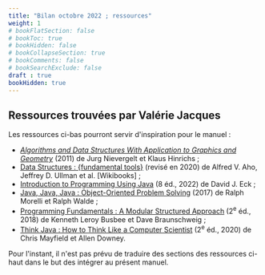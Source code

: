 ```yaml
---
title: "Bilan octobre 2022 ; ressources"
weight: 1
# bookFlatSection: false
# bookToc: true
# bookHidden: false
# bookCollapseSection: true
# bookComments: false
# bookSearchExclude: false
draft : true
bookHidden: true
---
```



## Ressources trouvées par Valérie Jacques

Les ressources ci-bas pourront servir d'inspiration pour le manuel&nbsp;:


<ul style="margin-bottom:0;">
<li><i><span lang="en-CA"><a href="https://can01.safelinks.protection.outlook.com/?url=http%3A%2F%2Fsolr.bccampus.ca%3A8001%2Fbcc%2Ffile%2Fd59a980d-dbaa-4d2f-b66c-9343b93a3086%2F1%2Falgorithms%2520and%2520data%2520structures.pdf&amp;data=05%7C01%7CMathieu.Bergeron%40cmontmorency.qc.ca%7C85b01c662a564aaf7f9f08da9d64a007%7Cffa995c710de4ec895db28ed0576455d%7C0%7C0%7C637995352744601823%7CUnknown%7CTWFpbGZsb3d8eyJWIjoiMC4wLjAwMDAiLCJQIjoiV2luMzIiLCJBTiI6Ik1haWwiLCJXVCI6Mn0%3D%7C3000%7C%7C%7C&amp;sdata=scNJOAl0QGC4C569DDv59NAUaPCBPP1OmN7Lqmeg9VE%3D&amp;reserved=0" target="_blank" rel="noopener noreferrer" data-auth="Verified" originalsrc="http://solr.bccampus.ca:8001/bcc/file/d59a980d-dbaa-4d2f-b66c-9343b93a3086/1/algorithms%20and%20data%20structures.pdf" shash="CO2soQqeIA+qlKHe8MrKm3Ul74ocPIlVDxVCSjy48Xy9rOpKsLsbfN1yh8H9+ZLl+iloXProeXsZce23VTrNdBVSf2YO8izVz8hZS9sEgOMuqZc21tNAqkH1EicKF4sH79ofuFagvKUVb3FuFyCn8gjLiAls0sV0bNQ6zdc0Svs=" title="URL d'origine&nbsp;: http://solr.bccampus.ca:8001/bcc/file/d59a980d-dbaa-4d2f-b66c-9343b93a3086/1/algorithms%20and%20data%20structures.pdf. Cliquez ou appuyez si vous faites confiance à ce lien." data-linkindex="0">Algorithms and Data Structures With Application to Graphics and Geometry</a></span></i><span lang="en-CA"> (2011) de Jurg Nievergelt et Klaus Hinrichs ;&nbsp;</span></li><li><span style="color: rgb(5, 99, 193) !important; text-decoration: underline;"><a href="https://can01.safelinks.protection.outlook.com/?url=https%3A%2F%2Fen.wikibooks.org%2Fwiki%2FData_Structures&amp;data=05%7C01%7CMathieu.Bergeron%40cmontmorency.qc.ca%7C85b01c662a564aaf7f9f08da9d64a007%7Cffa995c710de4ec895db28ed0576455d%7C0%7C0%7C637995352744601823%7CUnknown%7CTWFpbGZsb3d8eyJWIjoiMC4wLjAwMDAiLCJQIjoiV2luMzIiLCJBTiI6Ik1haWwiLCJXVCI6Mn0%3D%7C3000%7C%7C%7C&amp;sdata=ipkBjxAj4pumhsLflCw7WT0TUyg00QJODtbW3IGQ7tw%3D&amp;reserved=0" target="_blank" rel="noopener noreferrer" data-auth="Verified" originalsrc="https://en.wikibooks.org/wiki/Data_Structures" shash="TdXvK1qvh3fG/Tgg4JTNW0zVD5JUUpGoFNiI1/Rg6wfiLs1YXo2kEVv9wFbHUPnHFReruiUIEONNEMP3M2E73r6f4/8X3CWhs1s6Mn5U+W58tlvpZOmVg6KpjmGW0lTUbyojv0pf28p0MSfLLUPiNhkoaSYgIxyRGYGh/eM5Wn8=" title="URL d'origine&nbsp;: https://en.wikibooks.org/wiki/Data_Structures. Cliquez ou appuyez si vous faites confiance à ce lien." data-linkindex="1"><span lang="en-CA">Data Structures : {fundamental tools}</span></a></span><span lang="en-CA"> (revisé en 2020) de Alfred V. Aho, Jeffrey D. Ullman et al. [Wikibooks] ;&nbsp;</span></li><li><span lang="en-CA"><a href="https://can01.safelinks.protection.outlook.com/?url=https%3A%2F%2Fopen.umn.edu%2Fopentextbooks%2Ftextbooks%2Fintroduction-to-programming-using-java-seventh-edition&amp;data=05%7C01%7CMathieu.Bergeron%40cmontmorency.qc.ca%7C85b01c662a564aaf7f9f08da9d64a007%7Cffa995c710de4ec895db28ed0576455d%7C0%7C0%7C637995352744758048%7CUnknown%7CTWFpbGZsb3d8eyJWIjoiMC4wLjAwMDAiLCJQIjoiV2luMzIiLCJBTiI6Ik1haWwiLCJXVCI6Mn0%3D%7C3000%7C%7C%7C&amp;sdata=zEhEsRJDmYR66fwnrN9g3VFHUqhSbEZ9IsBbxMfa8xc%3D&amp;reserved=0" target="_blank" rel="noopener noreferrer" data-auth="Verified" originalsrc="https://open.umn.edu/opentextbooks/textbooks/introduction-to-programming-using-java-seventh-edition" shash="f+5uiI2yRDUq3jK9P/W2Rh23/uzlYPTzeuhTZ4jo+8wup/Lm9ptUBqu1PXIcZewSp2NNLx/Pu6ZxsN7aQVvbm2KqXzEkPHzmI4PxBeXvTwgiZ+8YZk8mjVxotpk5FBoP7Zi1viM3ylu9jGew6/H3bffnLKS7Ne0DiMm4fYrsUdE=" title="URL d'origine&nbsp;: https://open.umn.edu/opentextbooks/textbooks/introduction-to-programming-using-java-seventh-edition. Cliquez ou appuyez si vous faites confiance à ce lien." data-linkindex="2">Introduction to Programming Using Java</a> (8 éd., 2022) de David J. Eck ;&nbsp;</span></li><li><span lang="en-CA"><a href="https://can01.safelinks.protection.outlook.com/?url=https%3A%2F%2Fopen.umn.edu%2Fopentextbooks%2Ftextbooks%2Fjava-java-java-object-oriented-problem-solving&amp;data=05%7C01%7CMathieu.Bergeron%40cmontmorency.qc.ca%7C85b01c662a564aaf7f9f08da9d64a007%7Cffa995c710de4ec895db28ed0576455d%7C0%7C0%7C637995352744758048%7CUnknown%7CTWFpbGZsb3d8eyJWIjoiMC4wLjAwMDAiLCJQIjoiV2luMzIiLCJBTiI6Ik1haWwiLCJXVCI6Mn0%3D%7C3000%7C%7C%7C&amp;sdata=8wLqQIYjgwOSVeCvucggAtDcmo9zZfv%2FMereRHi1vrU%3D&amp;reserved=0" target="_blank" rel="noopener noreferrer" data-auth="Verified" originalsrc="https://open.umn.edu/opentextbooks/textbooks/java-java-java-object-oriented-problem-solving" shash="DwQiGp0UlYH6DKoMtY74XO7Om1c9l43Mhn64NqlDBYknK4veTyZVXdZrJYIBG3bjBzO2CAyyAFkxuJALFQLVD2Qpt27Pg6WVFH8ddafwj1ybCc31ap43Ig5PUdjTdHPp6Ri+3eAb++A69G+QCuhLuEPaCzNwAiTOu6AIbRoyw18=" title="URL d'origine&nbsp;: https://open.umn.edu/opentextbooks/textbooks/java-java-java-object-oriented-problem-solving. Cliquez ou appuyez si vous faites confiance à ce lien." data-linkindex="3">Java, Java, Java : Object-Oriented Problem Solving</a> (2017) de Ralph Morelli et Ralph Walde ;&nbsp;</span></li><li><span lang="en-CA"><a href="https://can01.safelinks.protection.outlook.com/?url=https%3A%2F%2Fpress.rebus.community%2Fprogrammingfundamentals%2F&amp;data=05%7C01%7CMathieu.Bergeron%40cmontmorency.qc.ca%7C85b01c662a564aaf7f9f08da9d64a007%7Cffa995c710de4ec895db28ed0576455d%7C0%7C0%7C637995352744758048%7CUnknown%7CTWFpbGZsb3d8eyJWIjoiMC4wLjAwMDAiLCJQIjoiV2luMzIiLCJBTiI6Ik1haWwiLCJXVCI6Mn0%3D%7C3000%7C%7C%7C&amp;sdata=EbPUM46VNuP4OvH6ldRksidhS0eikp5B8yVJY6jdI5o%3D&amp;reserved=0" target="_blank" rel="noopener noreferrer" data-auth="Verified" originalsrc="https://press.rebus.community/programmingfundamentals/" shash="px8HH01rPnPgQfgUrxTv5b9rqKMq8TT6xt0FbrorjJAYMa/js8Tj/bD90fcmvs3X65IXQ0x0RuTRgeJn5tjfrHrDiYfwQyi69fVXu2AA+riiy0LeoiVIoLtrxBvdh0JzabMKddUjbVbtLt7zsKJSn4d31VKX05zyatF+/MUDqas=" title="URL d'origine&nbsp;: https://press.rebus.community/programmingfundamentals/. Cliquez ou appuyez si vous faites confiance à ce lien." data-linkindex="4">Programming Fundamentals : A Modular Structured Approach</a> (2<sup>e</sup> éd., 2018) de Kenneth Leroy Busbee et Dave Braunschweig ;&nbsp;</span></li><li><span lang="en-CA"><a href="https://can01.safelinks.protection.outlook.com/?url=https%3A%2F%2Fopen.umn.edu%2Fopentextbooks%2Ftextbooks%2Fthink-java-how-to-think-like-a-computer-scientist&amp;data=05%7C01%7CMathieu.Bergeron%40cmontmorency.qc.ca%7C85b01c662a564aaf7f9f08da9d64a007%7Cffa995c710de4ec895db28ed0576455d%7C0%7C0%7C637995352744758048%7CUnknown%7CTWFpbGZsb3d8eyJWIjoiMC4wLjAwMDAiLCJQIjoiV2luMzIiLCJBTiI6Ik1haWwiLCJXVCI6Mn0%3D%7C3000%7C%7C%7C&amp;sdata=7OdUgQPkQ3j4T3RPtG8RQavvXR40ghRtp%2BFeZnFaCjY%3D&amp;reserved=0" target="_blank" rel="noopener noreferrer" data-auth="Verified" originalsrc="https://open.umn.edu/opentextbooks/textbooks/think-java-how-to-think-like-a-computer-scientist" shash="rjcLSj4kSbAsWHKciCW5iIOFX6DhPebZYt7alUUUZ0W3oIO3EkJJO3WmuHdsQ1PK4R3/jITCGZyAsD51Exona+31uuEe3mVfGkp+7RjUJgbFZk98jdHjbt/E48JaVNMsEMAOlEmC3p4wQEeKtzuHsU34Vn9KSjQz3F3Fj+tEATc=" title="URL d'origine&nbsp;: https://open.umn.edu/opentextbooks/textbooks/think-java-how-to-think-like-a-computer-scientist. Cliquez ou appuyez si vous faites confiance à ce lien." data-linkindex="5">Think Java : How to Think Like a Computer Scientist</a> (2<sup>e</sup> éd., 2020) de Chris Mayfield et Allen Downey.&nbsp;</span></li></ul>


Pour l'instant, il n'est pas prévu de traduire des sections des ressources ci-haut dans le but des intégrer au présent manuel.
